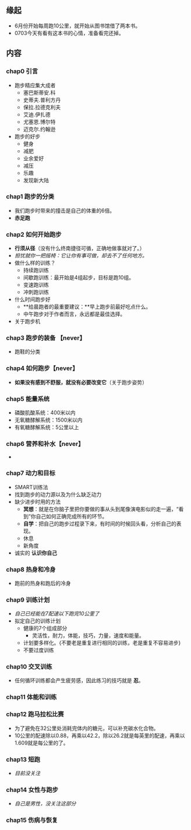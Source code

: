 ## 缘起
+ 6月份开始每周跑10公里，就开始从图书馆借了两本书。
+ 0703今天有看有这本书的心情，准备看完还掉。


##  内容
###  chap0 引言
+ 跑步精应集大成者
	+ 塞巴斯蒂安.科
	+ 史蒂夫.普利方丹
	+ 保拉.拉德克利夫
	+ 艾迪.伊扎德
	+ 尤塞恩.博尔特
	+ 迈克尔.约翰逊
+ 跑步的好步
	+ 健身
	+ 减肥
	+ 业余爱好
	+ 减压
	+ 乐趣
	+ 发现新大陆

###  chap1 跑步的分类
+ 我们跑步时带来的撞击是自己的体重的6倍。
+ **赤足跑**

###  chap2 如何开始跑步
+ **行须从径**（没有什么终南捷径可循，正确地做事就对了。）
+ *担忧就你一把摇椅：它让你有事可做，却去不了任何地方。*
+ 做什么样的训练？
	+ 持续跑训练
	+ 间歇跑训练：最开始是4组起步，目标是跑10组。
	+ 变速跑训练
	+ 冲刺跑训练
+ 什么时间跑步好
	+ **给晨跑者的最重要建议：**早上跑步前最好吃点什么。
	+ 中午跑步对于作者而言，永远都是最佳选择。
+ 关于跑步机

###  chap3 跑步的装备 【never】
+ 跑鞋的分类

###  chap4 如何跑步【never】
+ **如果没有感到不舒服，就没有必要改变它**（关于跑步姿势）

###  chap5 能量系统
+ 磷酸肌酸系统：400米以内
+ 无氧糖酵解系统：1500米以内
+ 有氧糖酵解系统：5公里以上

###  chap6 营养和补水【never】
+ 

###  chap7 动力和目标
+ SMART训练法
+ 找到跑步的动力源以及为什么缺乏动力
+ 缺少进步时用的方法
	+ **冥想**：就是在你脑子里把你要做的事从头到尾像演电影似的走一遍，“看到”你自己如何正确完成所有的环节。
	+ **自学**：把自己的跑步过程录下来，有时间的时候回头看，分析自己的表现。
	+ 休息
	+ 新角度
+ 诚实的 **认识你自己**

###  chap8 热身和冷身
+ 跑前的热身和跑后的冷身

###  chap9 训练计划
+ *自己已经能在7配速以下跑完10公里了*
+ 拟定自己的训练计划
	+ 健康的7个组成部分
		+ 灵活性，耐力，体能，技巧，力量，速度和能量。
	+ 计划要多样化。{不要老是重复进行相同的训练，老是重复不容易进步}
	+ 不要过度训练

###  chap10 交叉训练
+ 任何循环训练都会产生疲劳感，因此练习的技巧就是 **忍**。

###  chap11 体能和训练

###  chap12 跑马拉松比赛
+ 为了避免在32公里处消耗完体内的糖元，可以补充碳水化合物。
+ 10公里的配速除以0.88，再乘以42.2，除以26.2就是每英里的配速，再乘以1.609就是每公里的了。

###  chap13 短跑
+ *目前没关注*

###  chap14 女性与跑步
+ *自己是男性，没关注这部分*

###  chap15 伤病与恢复




